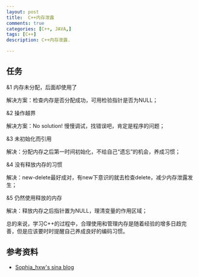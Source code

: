 ```yaml
---
layout: post
title:  C++内存泄露
comments: true
categories: [C++, JAVA,]
tags: [C++]
description: C++内存泄露.

---
```


## 任务

&1  内存未分配，后面却使用了

解决方案：检查内存是否分配成功，可用检验指针是否为NULL；

&2  操作越界

解决方案：No solution!  慢慢调试，找错误吧，肯定是程序的问题；​

&3  未初始化而引用

解决：分配内存之后第一时间初始化，不给自己“遗忘”的机会，养成习惯；

&4  没有释放内存的习惯

解决：new-delete最好成对，有new下意识的就去检查delete，减少内存泄露发生；

&5  仍然使用释放的内存

解决：释放内存之后指针置为NULL，理清变量的作用区域；

总的来说，学习C++的过程中，合理使用和管理内存是随着经验的增多日趋完善，但是应该要时时提醒自己养成良好的编码习惯。​

## 参考资料

* [Sophia_hxw's sina blog](http://blog.sina.com.cn/u/5293127090) 




